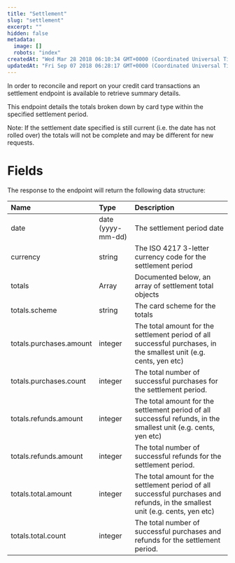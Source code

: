 ```yaml
---
title: "Settlement"
slug: "settlement"
excerpt: ""
hidden: false
metadata: 
  image: []
  robots: "index"
createdAt: "Wed Mar 28 2018 06:10:34 GMT+0000 (Coordinated Universal Time)"
updatedAt: "Fri Sep 07 2018 06:28:17 GMT+0000 (Coordinated Universal Time)"
---
```

In order to reconcile and report on your credit card transactions an settlement endpoint is available to retrieve summary details.

This endpoint details the totals broken down by card type within the specified settlement period.

Note: If the settlement date specified is still current (i.e. the date has not rolled over) the totals will not be complete and may be different for new requests.

# Fields

The response to the endpoint will return the following data structure:

| Name                    | Type              | Description                                                                                                                    |
| :---------------------- | :---------------- | :----------------------------------------------------------------------------------------------------------------------------- |
| date                    | date (yyyy-mm-dd) | The settlement period date                                                                                                     |
| currency                | string            | The ISO 4217 3-letter currency code for the settlement period                                                                  |
| totals                  | Array<Mixed>      | Documented below, an array of settlement total objects                                                                         |
| totals.scheme           | string            | The card scheme for the totals                                                                                                 |
| totals.purchases.amount | integer           | The total amount for the settlement period of all successful purchases, in the smallest unit (e.g. cents, yen etc)             |
| totals.purchases.count  | integer           | The total number of successful purchases for the settlement period.                                                            |
| totals.refunds.amount   | integer           | The total amount for the settlement period of all successful refunds, in the smallest unit (e.g. cents, yen etc)               |
| totals.refunds.amount   | integer           | The total number of successful refunds for the settlement period.                                                              |
| totals.total.amount     | integer           | The total amount for the settlement period of all successful purchases and refunds, in the smallest unit (e.g. cents, yen etc) |
| totals.total.count      | integer           | The total number of successful purchases and refunds for the settlement period.                                                |
